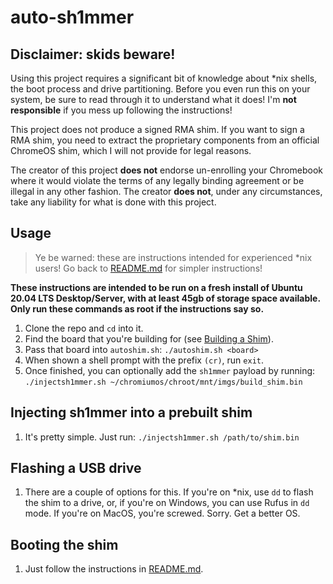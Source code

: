 # auto-sh1mmer

## Disclaimer: skids beware!

Using this project requires a significant bit of knowledge about \*nix shells, the boot process and drive partitioning. Before you even run this on your system, be sure to read through it to understand what it does! I'm **not responsible** if you mess up following the instructions!

This project does not produce a signed RMA shim. If you want to sign a RMA shim, you need to extract the proprietary components from an official ChromeOS shim, which I will not provide for legal reasons.

The creator of this project **does not** endorse un-enrolling your Chromebook where it would violate the terms of any legally binding agreement or be illegal in any other fashion. The creator **does not**, under any circumstances, take any liability for what is done with this project.

## Usage

> Ye be warned: these are instructions intended for experienced \*nix users! Go back to [README.md](https://github.com/rainestorme/auto-sh1mmer) for simpler instructions!

**These instructions are intended to be run on a fresh install of Ubuntu 20.04 LTS Desktop/Server, with at least 45gb of storage space available. Only run these commands as root if the instructions say so.**

1. Clone the repo and `cd` into it.
2. Find the board that you're building for (see [Building a Shim](https://github.com/rainestorme/auto-sh1mmer)).
3. Pass that board into `autoshim.sh`: `./autoshim.sh <board>`
4. When shown a shell prompt with the prefix `(cr)`, run `exit`.
5. Once finished, you can optionally add the `sh1mmer` payload by running: `./injectsh1mmer.sh ~/chromiumos/chroot/mnt/imgs/build_shim.bin`

## Injecting sh1mmer into a prebuilt shim

1. It's pretty simple. Just run: `./injectsh1mmer.sh /path/to/shim.bin`

## Flashing a USB drive

1. There are a couple of options for this. If you're on \*nix, use `dd` to flash the shim to a drive, or, if you're on Windows, you can use Rufus in `dd` mode. If you're on MacOS, you're screwed. Sorry. Get a better OS.

## Booting the shim

1. Just follow the instructions in [README.md](https://github.com/rainestorme/auto-sh1mmer).
